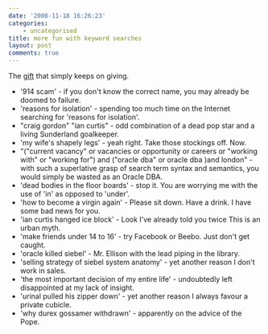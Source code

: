 ```yaml
---
date: '2008-11-18 16:26:23'
categories:
    - uncategorised
title: more fun with keyword searches
layout: post
comments: true
---
```

The
[gift](http://www.nbrightside.com/blog/2006/02/22/to-whom-it-may-concern/)
that simply keeps on giving.

-   '914 scam' - if you don't know the correct name, you may already be
    doomed to failure.
-   'reasons for isolation' - spending too much time on the Internet
    searching for 'reasons for isolation'.
-   "craig gordon" "ian curtis" - odd combination of a dead pop star and
    a living Sunderland goalkeeper.
-   'my wife's shapely legs' - yeah right. Take those stockings off.
    Now.
-   "("current vacancy" or vacancies or opportunity or careers or
    "working with" or "working for") and ("oracle dba" or oracle dba
    )and london" - with such a superlative grasp of search term syntax
    and semantics, you would simply be wasted as an Oracle DBA.
-   'dead bodies in the floor boards' - stop it. You are worrying me
    with the use of 'in' as opposed to 'under'.
-   'how to become a virgin again' - Please sit down. Have a drink. I
    have some bad news for you.
-   'ian curtis hanged ice block' - Look I've already told you twice
    This is an urban myth.
-   'make friends under 14 to 16' - try Facebook or Beebo. Just don't
    get caught.
-   'oracle killed siebel' - Mr. Ellison with the lead piping in the
    library.
-   'selling strategy of siebel system anatomy' - yet another reason I
    don't work in sales.
-   'the most important decision of my entire life' - undoubtedly left
    disappointed at my lack of insight.
-   'urinal pulled his zipper down' - yet another reason I always favour
    a private cubicle.
-   'why durex gossamer withdrawn' - apparently on the advice of the
    Pope.

